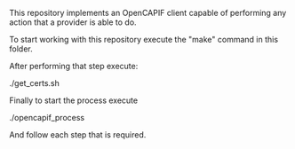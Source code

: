This repository implements an OpenCAPIF client capable of performing any action that a provider is able to do.

To start working with this repository execute the "make" command in this folder.

After performing that step execute:

./get_certs.sh

Finally to start the process execute

./opencapif_process

And follow each step that is required.

